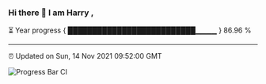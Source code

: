 ### Hi there 👋 I am Harry , 

⏳ Year progress { ██████████████████████████▁▁▁▁ } 86.96 %

---

⏰ Updated on Sun, 14 Nov 2021 09:52:00 GMT

![Progress Bar CI](https://github.com/duykhang68/duykhang68/workflows/Progress%20Bar%20CI/badge.svg)
